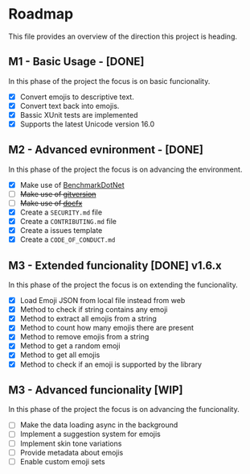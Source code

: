 # Roadmap

This file provides an overview of the direction this project is heading.

## M1 - Basic Usage - [DONE]

In this phase of the project the focus is on basic funcionality.

- [x] Convert emojis to descriptive text.
- [x] Convert text back into emojis.
- [x] Bassic XUnit tests are implemented
- [x] Supports the latest Unicode version 16.0

## M2 - Advanced evnironment - [DONE]

In this phase of the project the focus is on advancing the environment.

- [x] Make use of [BenchmarkDotNet](https://github.com/dotnet/BenchmarkDotNet)
- [ ] ~~Make use of [gitversion](https://gitversion.net)~~
- [ ] ~~Make use of [docfx](https://dotnet.github.io/docfx)~~
- [x] Create a `SECURITY.md` file
- [x] Create a `CONTRIBUTING.md` file
- [x] Create a issues template
- [x] Create a `CODE_OF_CONDUCT.md`

## M3 - Extended funcionality [DONE] v1.6.x

In this phase of the project the focus is on extending the funcionality.

- [x] Load Emoji JSON from local file instead from web
- [x] Method to check if string contains any emoji
- [x] Method to extract all emojis from a string
- [x] Method to count how many emojis there are present
- [x] Method to remove emojis from a string
- [x] Method to get a random emoji
- [x] Method to get all emojis
- [x] Method to check if an emoji is supported by the library

## M3 - Advanced funcionality [WIP]

In this phase of the project the focus is on advancing the funcionality.

- [ ] Make the data loading async in the background
- [ ] Implement a suggestion system for emojis
- [ ] Implement skin tone variations
- [ ] Provide metadata about emojis
- [ ] Enable custom emoji sets
